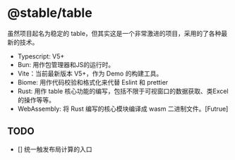 # @stable/table

虽然项目起名为稳定的 table，但其实这是一个非常激进的项目，采用的了各种最新的技术。

+ Typescript: V5+
+ Bun: 用作包管理器和JS的运行时。
+ Vite：当前最新版本 V5+，作为 Demo 的构建工具。
+ Biome: 用作代码校验和格式化来代替 Eslint 和 prettier
+ Rust: 用作 table 核心功能的编写，包括不限于可视窗口的数据获取、类Excel的操作等等。
+ WebAssembly: 将 Rust 编写的核心模块编译成 wasm 二进制文件。[Futrue]


## TODO

+ [] 统一触发布局计算的入口
 